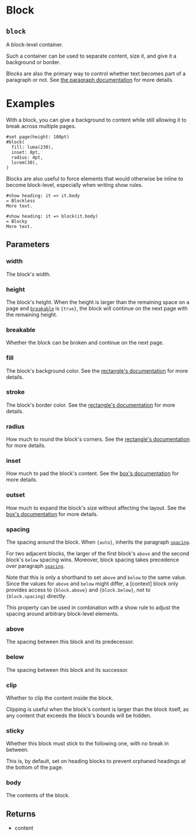 # Block

## `block`

A block-level container.

Such a container can be used to separate content, size it, and give it a
background or border.

Blocks are also the primary way to control whether text becomes part of a
paragraph or not. See [the paragraph documentation]($par/#what-becomes-a-paragraph)
for more details.

# Examples
With a block, you can give a background to content while still allowing it
to break across multiple pages.
```example
#set page(height: 100pt)
#block(
  fill: luma(230),
  inset: 8pt,
  radius: 4pt,
  lorem(30),
)
```

Blocks are also useful to force elements that would otherwise be inline to
become block-level, especially when writing show rules.
```example
#show heading: it => it.body
= Blockless
More text.

#show heading: it => block(it.body)
= Blocky
More text.
```

## Parameters

### width 

The block's width.



### height 

The block's height. When the height is larger than the remaining space
on a page and [`breakable`]($block.breakable) is `{true}`, the
block will continue on the next page with the remaining height.



### breakable 

Whether the block can be broken and continue on the next page.



### fill 

The block's background color. See the
[rectangle's documentation]($rect.fill) for more details.

### stroke 

The block's border color. See the
[rectangle's documentation]($rect.stroke) for more details.

### radius 

How much to round the block's corners. See the
[rectangle's documentation]($rect.radius) for more details.

### inset 

How much to pad the block's content. See the
[box's documentation]($box.inset) for more details.

### outset 

How much to expand the block's size without affecting the layout. See
the [box's documentation]($box.outset) for more details.

### spacing 

The spacing around the block. When `{auto}`, inherits the paragraph
[`spacing`]($par.spacing).

For two adjacent blocks, the larger of the first block's `above` and the
second block's `below` spacing wins. Moreover, block spacing takes
precedence over paragraph [`spacing`]($par.spacing).

Note that this is only a shorthand to set `above` and `below` to the
same value. Since the values for `above` and `below` might differ, a
[context] block only provides access to `{block.above}` and
`{block.below}`, not to `{block.spacing}` directly.

This property can be used in combination with a show rule to adjust the
spacing around arbitrary block-level elements.



### above 

The spacing between this block and its predecessor.

### below 

The spacing between this block and its successor.

### clip 

Whether to clip the content inside the block.

Clipping is useful when the block's content is larger than the block itself,
as any content that exceeds the block's bounds will be hidden.



### sticky 

Whether this block must stick to the following one, with no break in
between.

This is, by default, set on heading blocks to prevent orphaned headings
at the bottom of the page.



### body 

The contents of the block.

## Returns

- content

